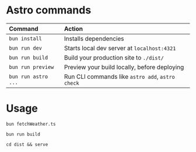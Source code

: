# Astro commands

| Command             | Action                                           |
| :------------------ | :----------------------------------------------- |
| `bun install`       | Installs dependencies                            |
| `bun run dev`       | Starts local dev server at `localhost:4321`      |
| `bun run build`     | Build your production site to `./dist/`          |
| `bun run preview`   | Preview your build locally, before deploying     |
| `bun run astro ...` | Run CLI commands like `astro add`, `astro check` |

# Usage

`bun fetchWeather.ts`

`bun run build`

`cd dist && serve`
